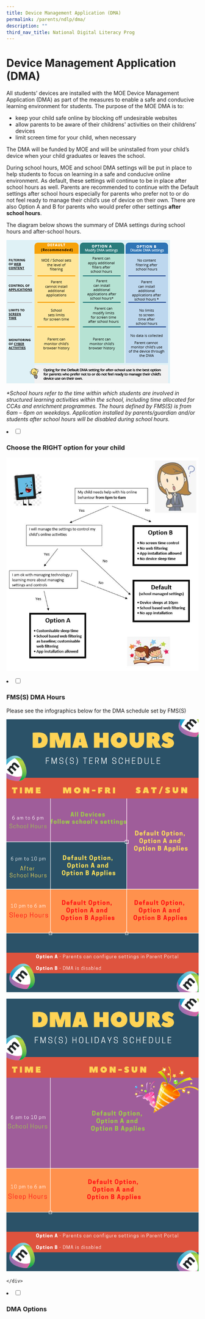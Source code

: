 ```yaml
---
title: Device Management Application (DMA)
permalink: /parents/ndlp/dma/
description: ""
third_nav_title: National Digital Literacy Prog
---
```

# Device Management Application (DMA)

All students’ devices are installed with the MOE Device Management Application (DMA) as part of the measures to enable a safe and conducive learning environment for students. The purpose of the MOE DMA is to:

*   keep your child safe online by blocking off undesirable websites
*   allow parents to be aware of their childrens' activities on their childrens’ devices
*   limit screen time for your child, when necessary

The DMA will be funded by MOE and will be uninstalled from your child’s device when your child graduates or leaves the school.

During school hours, MOE and school DMA settings will be put in place to help students to focus on learning in a safe and conducive online environment. As default, these settings will continue to be in place after school hours as well. Parents are recommended to continue with the Default settings after school hours especially for parents who prefer not to or do not feel ready to manage their child’s use of device on their own. There are also Option A and B for parents who would prefer other settings&nbsp;**after school hours**.

The diagram below shows the summary of DMA settings during school hours and after-school hours.

![](/images/Parents/2023/NDLP/dma%20options%20from%20moe.png)

_\*School hours refer to the time within which students are involved in structured learning activities within the school, including time allocated for CCAs and enrichment programmes. The hours defined by FMS(S) is from 6am – 6pm on weekdays. Application installed by parents/guardian and/or students after school hours will be disabled during school hours._
<li>

<input id="accordion1" type="checkbox">

### <label for="accordion1">Choose the RIGHT option for your child</label>

<div>

![](/images/dma1.png)
	
</div>

</li>

<li>

<input id="accordion2" type="checkbox">

### <label for="accordion2">FMS(S) DMA Hours</label>

<div>

Please see the infographics below for the DMA schedule set by FMS(S)

![](/images/dma2.png)
	
![](/images/dma3.png)

	</div>

</li>

<li>

<input id="accordion3" type="checkbox">

### <label for="accordion3">DMA Options</label>

<div>

</div></li>